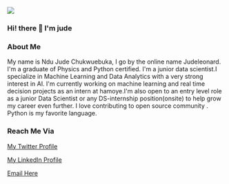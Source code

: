 ![](https://res.cloudinary.com/dfgg73dvr/image/upload/v1598179389/IMG_20200823_113714_244_btb40w.jpg)

### Hi! there 👋 I'm jude

### About Me
My name is Ndu Jude Chukwuebuka, I go by the online name Judeleonard. I'm a graduate of Physics and Python certified. 
I'm a junior data scientist.I specialize in Machine Learning and Data Analytics with a very strong interest in AI. 
I'm currently working on machine learning and real time decision projects as an intern at hamoye.I'm also open to an entry level role as a junior Data Scientist or any DS-internship position(onsite)
to help grow my career even further. I love contributing to open source community . Python is my favorite language. 

### Reach Me Via
[My Twitter Profile](https://twitter.com/JudeLeonard13)

[My LinkedIn Profile](https://www.linkedin.com/in/jude-chukwuebuka-78ab38175)

[Email Here](mailto:judeleonard86@gmail.com)
<!--
**judeleonard/Judeleonard** is a ✨ _special_ ✨ repository because its `README.md` (this file) appears on your GitHub profile.

Here are some ideas to get you started:

- 🔭 I’m currently working on ...
- 🌱 I’m currently learning ...
- 👯 I’m looking to collaborate on ...
- 🤔 I’m looking for help with ...
- 💬 Ask me about ...
- 📫 judeleonard86@gmail.com: 
- 😄 Pronouns: ...s
- ⚡ Fun fact: ...
-->
